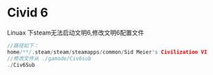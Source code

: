 # Civid 6


<!--more-->

Linuax 下steam无法启动文明6,修改文明6配置文件
```c++
//路径如下：
home/**/.steam/steam/steamapps/common/Sid Meier's Civilization VI
//修改文件从 ./gamode/Civ6sub
./Civ6Sub
```




